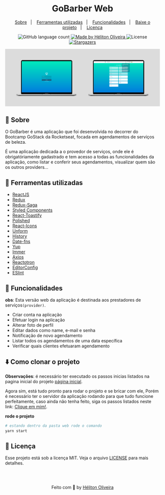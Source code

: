 <h1 align="center">GoBarber Web</h1>

<p align="center">
  <a href="#rocket-sobre">Sobre</a>&nbsp;&nbsp;&nbsp;|&nbsp;&nbsp;&nbsp;
   <a href="#wrench-ferramentas-utilizadas">Ferramentas utilizadas</a>&nbsp;&nbsp;&nbsp;|&nbsp;&nbsp;&nbsp;
  <a href="#dizzy-funcionalidades">Funcionalidades</a>&nbsp;&nbsp;&nbsp;|&nbsp;&nbsp;&nbsp;
  <a href="#arrowdown-como-clonar-o-projeto">Baixe o projeto</a>&nbsp;&nbsp;&nbsp;|&nbsp;&nbsp;&nbsp;
  <a href="#pagefacingup-licença">Licença</a>
</p>

<p align="center">
  <img alt="GitHub language count" src="https://img.shields.io/github/languages/count/heliton1988/gobarber?color=%23205072">

  <a href="https://www.linkedin.com/in/helitonoliveira/">
    <img alt="Made by Héliton Oliveira" src="https://img.shields.io/badge/made%20by-Héliton Oliveira-%23205072">
  </a>

  <img alt="License" src="https://img.shields.io/badge/license-MIT-%23205072">

  <a href="https://github.com/heliton1988/gobarber/stargazers">
    <img alt="Stargazers" src="https://img.shields.io/github/stars/heliton1988/gobarber-web?style=social">
  </a>
</p>

<p>
  <img src="./.github/banner.png">
</p>


## :rocket: Sobre

O GoBarber é uma aplicação que foi desenvolvida no decorrer do Bootcamp GoStack da Rocketseat, focada em agendamentos de serviços de beleza. <br />

É uma aplicação dedicada a o provedor de serviços, onde ele é obrigatóriamente gadastrado e tem acesso a todas as funcionalidades da aplicação, como listar e conferir seus agendamentos, visualizar quem são os outros providers... <br />

## :wrench: Ferramentas utilizadas

- [ReactJS](https://pt-br.reactjs.org/)
- [Redux](https://redux.js.org/)
- [Redux-Saga](https://redux-saga.js.org/)
- [Styled Components](https://styled-components.com/)
- [React-Toastify](https://github.com/fkhadra/react-toastify)
- [Polished](https://polished.js.org/)
- [React-Icons](https://react-icons.github.io/react-icons/)
- [Unform](https://github.com/Rocketseat/unform)
- [History](https://reactrouter.com/web/api/history)
- [Date-fns](https://date-fns.org/)
- [Yup](https://www.npmjs.com/package/yup)
- [Immer](https://immerjs.github.io/immer/docs/introduction)
- [Axios](https://github.com/axios/axios)
- [Reactotron](https://github.com/infinitered/reactotron)
- [EditorConfig](https://editorconfig.org/)
- [ESlint](https://eslint.org/)

## :dizzy: Funcionalidades

**obs**: Esta versão web da aplicação é destinada aos prestadores de serviços`(provider)`.

- Criar conta na aplicação
- Efetuar login na aplicação
- Alterar foto de perfil
- Editar dados como name, e-mail e senha
- Notificação de novo agendamento
- Listar todos os agendamentos de uma data específica
- Verificar quais clientes efetuaram agendamento

## :arrow_down: Como clonar o projeto

**Observações**: é necessário ter executado os passos inicias listados na pagina inicial do projeto [página inicial](https://github.com/heliton1988/gobarber).<br />

Agora sim, está tudo pronto para rodar o projeto e se bricar com ele, Porém é necessário ter o servidor da aplicação rodando para que tudo funcione perfeitamente, caso ainda não tenha feito, siga os passos listados neste link: [Clique em mim!](https://github.com/heliton1988/gobarber/tree/master/backend).<br />

**rode o projeto**<br />

```bash
# estando dentro da pasta web rode o comando
yarn start
```

## :page_facing_up: Licença
Esse projeto está sob a licença MIT. Veja o arquivo [LICENSE](https://github.com/rocketseat-education/bootcamp-gostack-desafio-07/blob/master/LICENSE.md) para mais detalhes.

<br /><br />

<p align="center">Feito com 💚 by <a href="https://www.linkedin.com/in/helitonoliveira/" target="_blank">Héliton Oliveira</a></p>
